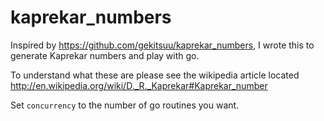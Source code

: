 # kaprekar_numbers

Inspired by https://github.com/gekitsuu/kaprekar_numbers, I wrote this to generate Kaprekar numbers and play with go. 

To understand what these are please see the wikipedia article located http://en.wikipedia.org/wiki/D._R._Kaprekar#Kaprekar_number

Set `concurrency` to the number of go routines you want.
